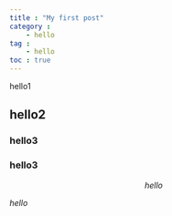 ```yaml
---
title : "My first post"
category : 
    - hello
tag :
    - hello
toc : true
---
```


hello1

## hello2

### hello3


### hello3


$$hello$$

$hello$